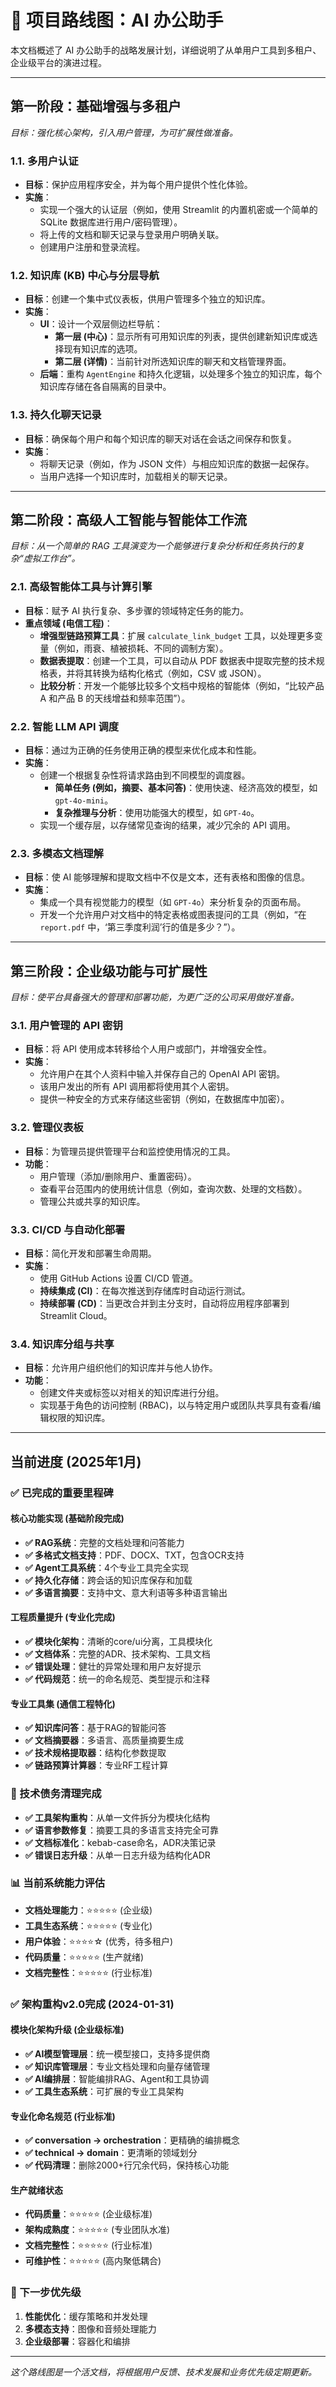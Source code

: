 # 🚀 项目路线图：AI 办公助手

本文档概述了 AI 办公助手的战略发展计划，详细说明了从单用户工具到多租户、企业级平台的演进过程。

---

## 第一阶段：基础增强与多租户

*目标：强化核心架构，引入用户管理，为可扩展性做准备。*

### 1.1. 多用户认证
- **目标**：保护应用程序安全，并为每个用户提供个性化体验。
- **实施**：
    - 实现一个强大的认证层（例如，使用 Streamlit 的内置机密或一个简单的 SQLite 数据库进行用户/密码管理）。
    - 将上传的文档和聊天记录与登录用户明确关联。
    - 创建用户注册和登录流程。

### 1.2. 知识库 (KB) 中心与分层导航
- **目标**：创建一个集中式仪表板，供用户管理多个独立的知识库。
- **实施**：
    - **UI**：设计一个双层侧边栏导航：
        - **第一层 (中心)**：显示所有可用知识库的列表，提供创建新知识库或选择现有知识库的选项。
        - **第二层 (详情)**：当前针对所选知识库的聊天和文档管理界面。
    - **后端**：重构 `AgentEngine` 和持久化逻辑，以处理多个独立的知识库，每个知识库存储在各自隔离的目录中。

### 1.3. 持久化聊天记录
- **目标**：确保每个用户和每个知识库的聊天对话在会话之间保存和恢复。
- **实施**：
    - 将聊天记录（例如，作为 JSON 文件）与相应知识库的数据一起保存。
    - 当用户选择一个知识库时，加载相关的聊天记录。

---

## 第二阶段：高级人工智能与智能体工作流

*目标：从一个简单的 RAG 工具演变为一个能够进行复杂分析和任务执行的复杂“虚拟工作台”。*

### 2.1. 高级智能体工具与计算引擎
- **目标**：赋予 AI 执行复杂、多步骤的领域特定任务的能力。
- **重点领域 (电信工程)**：
    - **增强型链路预算工具**：扩展 `calculate_link_budget` 工具，以处理更多变量（例如，雨衰、植被损耗、不同的调制方案）。
    - **数据表提取**：创建一个工具，可以自动从 PDF 数据表中提取完整的技术规格表，并将其转换为结构化格式（例如，CSV 或 JSON）。
    - **比较分析**：开发一个能够比较多个文档中规格的智能体（例如，“比较产品 A 和产品 B 的天线增益和频率范围”）。

### 2.2. 智能 LLM API 调度
- **目标**：通过为正确的任务使用正确的模型来优化成本和性能。
- **实施**：
    - 创建一个根据复杂性将请求路由到不同模型的调度器。
        - **简单任务 (例如，摘要、基本问答)**：使用快速、经济高效的模型，如 `gpt-4o-mini`。
        - **复杂推理与分析**：使用功能强大的模型，如 `GPT-4o`。
    - 实现一个缓存层，以存储常见查询的结果，减少冗余的 API 调用。

### 2.3. 多模态文档理解
- **目标**：使 AI 能够理解和提取文档中不仅是文本，还有表格和图像的信息。
- **实施**：
    - 集成一个具有视觉能力的模型（如 `GPT-4o`）来分析复杂的页面布局。
    - 开发一个允许用户对文档中的特定表格或图表提问的工具（例如，“在 `report.pdf` 中，‘第三季度利润’行的值是多少？”）。

---

## 第三阶段：企业级功能与可扩展性

*目标：使平台具备强大的管理和部署功能，为更广泛的公司采用做好准备。*

### 3.1. 用户管理的 API 密钥
- **目标**：将 API 使用成本转移给个人用户或部门，并增强安全性。
- **实施**：
    - 允许用户在其个人资料中输入并保存自己的 OpenAI API 密钥。
    - 该用户发出的所有 API 调用都将使用其个人密钥。
    - 提供一种安全的方式来存储这些密钥（例如，在数据库中加密）。

### 3.2. 管理仪表板
- **目标**：为管理员提供管理平台和监控使用情况的工具。
- **功能**：
    - 用户管理（添加/删除用户、重置密码）。
    - 查看平台范围内的使用统计信息（例如，查询次数、处理的文档数）。
    - 管理公共或共享的知识库。

### 3.3. CI/CD 与自动化部署
- **目标**：简化开发和部署生命周期。
- **实施**：
    - 使用 GitHub Actions 设置 CI/CD 管道。
    - **持续集成 (CI)**：在每次推送到存储库时自动运行测试。
    - **持续部署 (CD)**：当更改合并到主分支时，自动将应用程序部署到 Streamlit Cloud。

### 3.4. 知识库分组与共享
- **目标**：允许用户组织他们的知识库并与他人协作。
- **功能**：
    - 创建文件夹或标签以对相关的知识库进行分组。
    - 实现基于角色的访问控制 (RBAC)，以与特定用户或团队共享具有查看/编辑权限的知识库。

---

## 当前进度 (2025年1月)

### ✅ 已完成的重要里程碑

#### 核心功能实现 (基础阶段完成)
- **✅ RAG系统**：完整的文档处理和问答能力
- **✅ 多格式文档支持**：PDF、DOCX、TXT，包含OCR支持
- **✅ Agent工具系统**：4个专业工具完全实现
- **✅ 持久化存储**：跨会话的知识库保存和加载
- **✅ 多语言摘要**：支持中文、意大利语等多种语言输出

#### 工程质量提升 (专业化完成)
- **✅ 模块化架构**：清晰的core/ui分离，工具模块化
- **✅ 文档体系**：完整的ADR、技术架构、工具文档
- **✅ 错误处理**：健壮的异常处理和用户友好提示
- **✅ 代码规范**：统一的命名规范、类型提示和注释

#### 专业工具集 (通信工程特化)
- **✅ 知识库问答**：基于RAG的智能问答
- **✅ 文档摘要器**：多语言、高质量摘要生成
- **✅ 技术规格提取器**：结构化参数提取
- **✅ 链路预算计算器**：专业RF工程计算

### 🔄 技术债务清理完成
- **✅ 工具架构重构**：从单一文件拆分为模块化结构
- **✅ 语言参数修复**：摘要工具的多语言支持完全可靠
- **✅ 文档标准化**：kebab-case命名，ADR决策记录
- **✅ 错误日志升级**：从单一日志升级为结构化ADR

### 📊 当前系统能力评估
- **文档处理能力**：⭐⭐⭐⭐⭐ (企业级)
- **工具生态系统**：⭐⭐⭐⭐⭐ (专业化)
- **用户体验**：⭐⭐⭐⭐☆ (优秀，待多租户)
- **代码质量**：⭐⭐⭐⭐⭐ (生产就绪)
- **文档完整性**：⭐⭐⭐⭐⭐ (行业标准)

### ✅ 架构重构v2.0完成 (2024-01-31)

#### 模块化架构升级 (企业级标准)
- **✅ AI模型管理层**：统一模型接口，支持多提供商
- **✅ 知识库管理层**：专业文档处理和向量存储管理
- **✅ AI编排层**：智能编排RAG、Agent和工具协调
- **✅ 工具生态系统**：可扩展的专业工具架构

#### 专业化命名规范 (行业标准)
- **✅ conversation → orchestration**：更精确的编排概念
- **✅ technical → domain**：更清晰的领域划分
- **✅ 代码清理**：删除2000+行冗余代码，保持核心功能

#### 生产就绪状态
- **代码质量**：⭐⭐⭐⭐⭐ (企业级标准)
- **架构成熟度**：⭐⭐⭐⭐⭐ (专业团队水准)
- **文档完整性**：⭐⭐⭐⭐⭐ (行业标准)
- **可维护性**：⭐⭐⭐⭐⭐ (高内聚低耦合)

### 🎯 下一步优先级
1. **性能优化**：缓存策略和并发处理
2. **多模态支持**：图像和音频处理能力
3. **企业级部署**：容器化和编排

---

*这个路线图是一个活文档，将根据用户反馈、技术发展和业务优先级定期更新。* 
